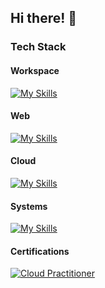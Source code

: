 ## Hi there! 👋

### Tech Stack
#### Workspace
[![My Skills](https://skillicons.dev/icons?i=ubuntu,neovim,notion,bash,git&perline=6)](https://skillicons.dev)

#### Web
[![My Skills](https://skillicons.dev/icons?i=html,css,tailwind,scss,js,ts,pnpm,jest,vite,jquery,react,nextjs,python,django,fastapi,flask,dotnet,go&perline=8)](https://skillicons.dev)

#### Cloud
[![My Skills](https://skillicons.dev/icons?i=aws,gcp,vercel,docker,kubernetes,nginx,planetscale,kafka&perline=8)](https://skillicons.dev)

#### Systems
[![My Skills](https://skillicons.dev/icons?i=c,cpp,rust,gtk,tauri,raspberrypi&perline=8)](https://skillicons.dev)

#### Certifications
[![Cloud Practitioner](https://images.credly.com/size/340x340/images/00634f82-b07f-4bbd-a6bb-53de397fc3a6/image.png)](https://cp.certmetrics.com/amazon/en/public/verify/credential/5b73b63c900e4643881bf8e1d5621ae8)
<!--
**AleksaBajat/AleksaBajat** is a ✨ _special_ ✨ repository because its `README.md` (this file) appears on your GitHub profile.

Here are some ideas to get you started:

- 🔭 I’m currently working on ...
- 🌱 I’m currently learning ...
- 👯 I’m looking to collaborate on ...
- 🤔 I’m looking for help with ...
- 💬 Ask me about ...
- 📫 How to reach me: ...
- 😄 Pronouns: ...
- ⚡ Fun fact: ...
-->
